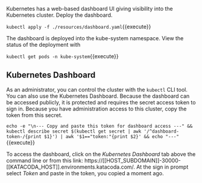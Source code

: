 Kubernetes has a web-based dashboard UI giving visibility into the Kubernetes cluster. Deploy the dashboard.

`kubectl apply -f ./resources/dashboard.yaml`{{execute}}

The dashboard is deployed into the kube-system namespace. View the status of the deployment with

`kubectl get pods -n kube-system`{{execute}}

## Kubernetes Dashboard

As an administrator, you can control the cluster with the `kubectl` CLI tool. You can also use the Kubernetes Dashboard. Because the dashboard can be accessed publicly, it is protected and requires the secret access token to sign in. Because you have administration access to this cluster, copy the token from this secret.

`echo -e "\n--- Copy and paste this token for dashboard access ---" && kubectl describe secret $(kubectl get secret | awk '/^dashboard-token-/{print $1}') | awk '$1=="token:"{print $2}' && echo "---"`{{execute}}

To access the dashboard, click on the _Kubernetes Dashboard_ tab above the command line or from this link: https://[[HOST_SUBDOMAIN]]-30000-[[KATACODA_HOST]].environments.katacoda.com/. At the sign in prompt select _Token_ and paste in the token, you copied a moment ago.
